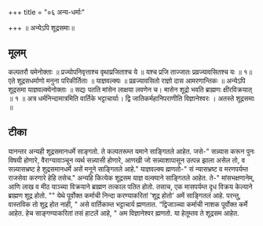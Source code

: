 +++
title = "०६ अन्य-धर्माः"

+++
॥ अन्येऽपि शूद्रसमाः॥ 
## मूलम्
कल्पतरौ यमेनोक्ताः ॥ प्रज्योपनिवृत्ताश्च वृथाप्रजिताश्च ये ॥ यश्च प्रजि ताज्जातः प्रव्रज्यावसितश्च यः ॥ १॥ एते शूद्रसधर्माणो मनुना परिकीर्तिताः ॥ याज्ञवल्क्यः ॥ प्रव्रज्यावसितो राज्ञो दास आमरणान्तिकः ॥ अन्येऽपि शूद्रसमा याज्ञवल्क्येनोक्ताः ॥ सद्यः पतति मांसेन लाक्षया लवणेन च। मासेन शूद्रो भवति ब्राह्मणः क्षीरविक्रयात् ॥ १ ॥ अत्र धर्मनिन्दामात्रमिति वार्तिके भट्टाचार्याः। द्वि जातिकर्महानिपराणीति विज्ञानेश्वरः । अतस्ते शूद्रसमाः ॥ 

## टीका
यानन्तर अन्यही शूद्रसमानधर्मे साङ्गतो. ते कल्पतरूम्त यमाने साङ्गितले आहेत. जसे-" सन्न्यास करून पुनः विषयी होणारे, वैराग्यावाञ्चून व्यर्थ सन्न्यासी होणारे, आणखी जो सन्न्याशापासून उत्पन्न झाला असेल तो, व सन्न्यासभ्रष्ट हे शुद्रसमानधर्मे असें मनूने साङ्गितले आहे." याज्ञवल्क्य ह्मणतो-" सं न्यासभ्रष्ट व मरणपर्यम्त राजसेवा करणारे हेहि तसेच." अन्यहि कित्येक शूद्रसम याज्ञ वल्क्याने साङ्गितले आहेत. ते-" मांसभक्षणानेम्, आणि लाख व मीठ याञ्च्या विक्रयाने ब्राह्मण तत्काल पतित होतो. तसाच, एक मासपर्यम्त दृध विक्रय केल्याने ब्राह्मण शूद्र होतो. "" येथे पूर्वोक्त कर्माची निन्दा करण्याकरितां 'शूद्र होतो' अमें साङ्गितलं आहे. परन्तु, वास्तविक तो शूद्र होत नाही, " असे वार्तिकाम्त भट्टाचार्य ह्मणतात. “द्विजाञ्च्या कर्माची नाशक पूर्वोक्त कर्मे आहेत. हेच साङ्गण्याकरितां तसं हाटलें आहे, " अम विज्ञानेश्वर ह्मणतो. या हेतूम्तव ते शूद्रसम आहेत. 
